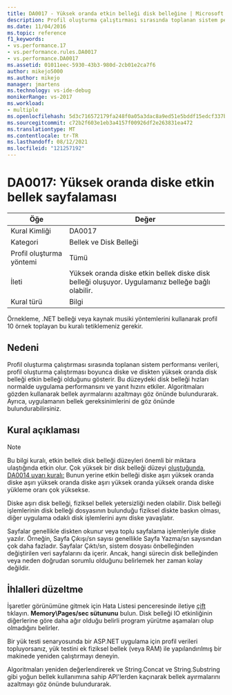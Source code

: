 ```yaml
---
title: DA0017 - Yüksek oranda etkin belleği disk belleğine | Microsoft Docs
description: Profil oluşturma çalıştırması sırasında toplanan sistem performansı verileri, profil oluşturma çalıştırması boyunca diske ve diskten yüksek oranda disk belleği etkin belleği olduğunu gösterir.
ms.date: 11/04/2016
ms.topic: reference
f1_keywords:
- vs.performance.17
- vs.performance.rules.DA0017
- vs.performance.DA0017
ms.assetid: 01011eec-5930-43b3-980d-2cb01e2ca7f6
author: mikejo5000
ms.author: mikejo
manager: jmartens
ms.technology: vs-ide-debug
monikerRange: vs-2017
ms.workload:
- multiple
ms.openlocfilehash: 5d3c716572179fa248f0a05a3dac8a9ed51e5bddf15edcf337b283318442fc45
ms.sourcegitcommit: c72b2f603e1eb3a4157f00926df2e263831ea472
ms.translationtype: MT
ms.contentlocale: tr-TR
ms.lasthandoff: 08/12/2021
ms.locfileid: "121257192"
---
```

# <a name="da0017-high-rates-of-paging-active-memory-to-disk"></a>DA0017: Yüksek oranda diske etkin bellek sayfalaması

|Öğe|Değer|
|-|-|
|Kural Kimliği|DA0017|
|Kategori|Bellek ve Disk Belleği|
|Profil oluşturma yöntemi|Tümü|
|İleti|Yüksek oranda diske etkin bellek diske disk belleği oluşuyor. Uygulamanız belleğe bağlı olabilir.|
|Kural türü|Bilgi|

 Örnekleme, .NET belleği veya kaynak musiki yöntemlerini kullanarak profil 10 örnek toplayan bu kuralı tetiklemeniz gerekir.

## <a name="cause"></a>Nedeni
 Profil oluşturma çalıştırması sırasında toplanan sistem performansı verileri, profil oluşturma çalıştırması boyunca diske ve diskten yüksek oranda disk belleği etkin belleği olduğunu gösterir. Bu düzeydeki disk belleği hızları normalde uygulama performansını ve yanıt hızını etkiler. Algoritmaları gözden kullanarak bellek ayırmalarını azaltmayı göz önünde bulundurarak. Ayrıca, uygulamanın bellek gereksinimlerini de göz önünde bulundurabilirsiniz.

## <a name="rule-description"></a>Kural açıklaması

> [!NOTE]
> Bu bilgi kuralı, etkin bellek disk belleği düzeyleri önemli bir miktara ulaştığında etkin olur. Çok yüksek bir disk belleği düzeyi [oluştuğunda, DA0014 uyarı kuralı:](../profiling/da0014-extremely-high-rates-of-paging-active-memory-to-disk.md) Bunun yerine etkin belleği diske aşırı yüksek oranda diske aşırı yüksek oranda diske aşırı yüksek oranda yüksek oranda diske yükleme oranı çok yüksekse.

 Diske aşırı disk belleği, fiziksel bellek yetersizliği neden olabilir. Disk belleği işlemlerinin disk belleği dosyasının bulunduğu fiziksel diskte baskın olması, diğer uygulama odaklı disk işlemlerini aynı diske yavaşlatır.

 Sayfalar genellikle diskten okunur veya toplu sayfalama işlemleriyle diske yazılır. Örneğin, Sayfa Çıkışı/sn sayısı genellikle Sayfa Yazma/sn sayısından çok daha fazladır. Sayfalar Çıktı/sn, sistem dosyası önbelleğinden değiştirilen veri sayfalarını da içerir. Ancak, hangi sürecin disk belleğinden veya neden doğrudan sorumlu olduğunu belirlemek her zaman kolay değildir.

## <a name="how-to-fix-violations"></a>İhlalleri düzeltme
 İşaretler görünümüne gitmek için Hata Listesi penceresinde iletiye [çift](../profiling/marks-view.md) tıklayın. **Memory\Pages/sec sütununu** bulun. Disk belleği IO etkinliğinin diğerlerine göre daha ağır olduğu belirli program yürütme aşamaları olup olmadığını belirler.

 Bir yük testi senaryosunda bir ASP.NET uygulama için profil verileri topluyorsanız, yük testini ek fiziksel bellek (veya RAM) ile yapılandırılmış bir makinede yeniden çalıştırmayı deneyin.

 Algoritmaları yeniden değerlendirerek ve String.Concat ve String.Substring gibi yoğun bellek kullanımına sahip API'lerden kaçınarak bellek ayırmalarını azaltmayı göz önünde bulundurarak.
